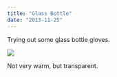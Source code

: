```yaml
---
title: "Glass Bottle"
date: "2013-11-25"
---
```


Trying out some glass bottle gloves.

![](images/tumblr_inline_mwlzb0ur2x1qlj3bd.jpg)

Not very warm, but transparent.
